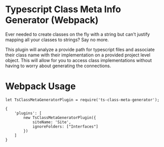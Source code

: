 # Typescript Class Meta Info Generator (Webpack)

Ever needed to create classes on the fly with a string but can't justify mapping all your classes to strings? Say no more.

This plugin will analyze a provide path for typescript files and associate their class name with their implementation on a provided project level object.
This will allow for you to access class implementations without having to worry about generating the connections.

Webpack Usage
=============

```
let TsClassMetaGeneratorPlugin = require('ts-class-meta-generator');

{
	'plugins': [
		new TsClassMetaGeneratorPlugin({
			siteName: 'Site',
			ignoreFolders: ["Interfaces"]
		})
	]
}
```